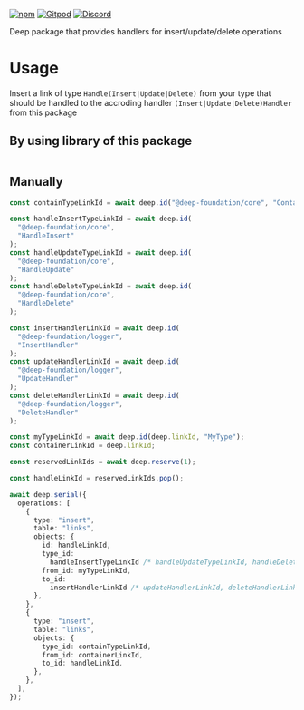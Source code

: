 [![npm](https://img.shields.io/npm/v/@deep-foundation/logger.svg)](https://www.npmjs.com/package/@deep-foundation/logger) 
[![Gitpod](https://img.shields.io/badge/Gitpod-ready--to--code-blue?logo=gitpod)](https://gitpod.io/#https://github.com/deep-foundation/@deep-foundation/logger) 
[![Discord](https://badgen.net/badge/icon/discord?icon=discord&label&color=purple)](https://discord.gg/deep-foundation)

Deep package that provides handlers for insert/update/delete operations

# Usage
Insert a link of type `Handle(Insert|Update|Delete)` from your type that should be handled to the accroding handler `(Insert|Update|Delete)Handler` from this package

## By using library of this package
```ts

```

## Manually
```ts
const containTypeLinkId = await deep.id("@deep-foundation/core", "Contain");

const handleInsertTypeLinkId = await deep.id(
  "@deep-foundation/core",
  "HandleInsert"
);
const handleUpdateTypeLinkId = await deep.id(
  "@deep-foundation/core",
  "HandleUpdate"
);
const handleDeleteTypeLinkId = await deep.id(
  "@deep-foundation/core",
  "HandleDelete"
);

const insertHandlerLinkId = await deep.id(
  "@deep-foundation/logger",
  "InsertHandler"
);
const updateHandlerLinkId = await deep.id(
  "@deep-foundation/logger",
  "UpdateHandler"
);
const deleteHandlerLinkId = await deep.id(
  "@deep-foundation/logger",
  "DeleteHandler"
);

const myTypeLinkId = await deep.id(deep.linkId, "MyType");
const containerLinkId = deep.linkId;

const reservedLinkIds = await deep.reserve(1);

const handleLinkId = reservedLinkIds.pop();

await deep.serial({
  operations: [
    {
      type: "insert",
      table: "links",
      objects: {
        id: handleLinkId,
        type_id:
          handleInsertTypeLinkId /* handleUpdateTypeLinkId, handleDeleteTypeLinkId */,
        from_id: myTypeLinkId,
        to_id:
          insertHandlerLinkId /* updateHandlerLinkId, deleteHandlerLinkId */,
      },
    },
    {
      type: "insert",
      table: "links",
      objects: {
        type_id: containTypeLinkId,
        from_id: containerLinkId,
        to_id: handleLinkId,
      },
    },
  ],
});

```
